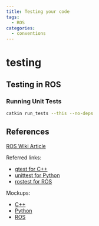 ```yaml
---
title: Testing your code
tags:
  - ROS
categories:
  - conventions
---
```


# testing

## Testing in ROS

### Running Unit Tests

```bash
catkin run_tests --this --no-deps
```

## References

[ROS Wiki Article](http://wiki.ros.org/UnitTesting)

Referred links:

* [gtest for C++](https://github.com/google/googletest)
* [unittest for Python](https://docs.python.org/2/library/unittest.html)
* [rostest for ROS](http://wiki.ros.org/rostest)

Mockups:

* [C++](https://github.com/google/googletest/tree/master/googlemock)
* [Python](https://docs.python.org/3/library/unittest.mock.html)
* [ROS](http://wiki.ros.org/mock_objects)

